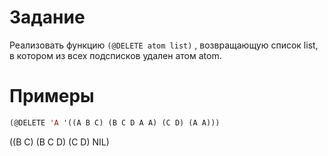 Задание
=======
Реализовать функцию ```(@DELETE atom list)``` , возвращающую список list, в котором из всех подсписков удален атом atom.

Примеры
======
```lisp
(@DELETE 'A '((A B C) (B C D A A) (C D) (A A)))
```
((B C) (B C D) (C D) NIL)
